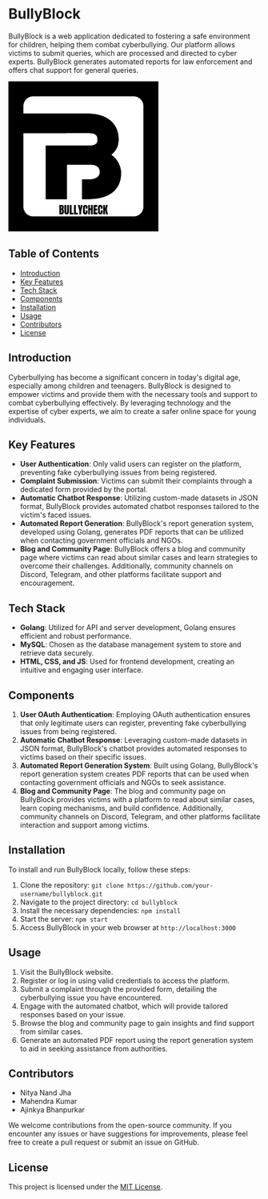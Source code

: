 # BullyBlock

BullyBlock is a web application dedicated to fostering a safe environment for children, helping them combat cyberbullying. Our platform allows victims to submit queries, which are processed and directed to cyber experts. BullyBlock generates automated reports for law enforcement and offers chat support for general queries.

<img src="https://github.com/Shunux-Stuxnet/BullyBlock/blob/main/Report/images/BullyCheck.png" width="300" alt="BullyBlock Logo">

## Table of Contents

- [Introduction](#introduction)
- [Key Features](#key-features)
- [Tech Stack](#tech-stack)
- [Components](#components)
- [Installation](#installation)
- [Usage](#usage)
- [Contributors](#contributors)
- [License](#license)

## Introduction

Cyberbullying has become a significant concern in today's digital age, especially among children and teenagers. BullyBlock is designed to empower victims and provide them with the necessary tools and support to combat cyberbullying effectively. By leveraging technology and the expertise of cyber experts, we aim to create a safer online space for young individuals.

## Key Features

- **User Authentication**: Only valid users can register on the platform, preventing fake cyberbullying issues from being registered.
- **Complaint Submission**: Victims can submit their complaints through a dedicated form provided by the portal.
- **Automatic Chatbot Response**: Utilizing custom-made datasets in JSON format, BullyBlock provides automated chatbot responses tailored to the victim's faced issues.
- **Automated Report Generation**: BullyBlock's report generation system, developed using Golang, generates PDF reports that can be utilized when contacting government officials and NGOs.
- **Blog and Community Page**: BullyBlock offers a blog and community page where victims can read about similar cases and learn strategies to overcome their challenges. Additionally, community channels on Discord, Telegram, and other platforms facilitate support and encouragement.

## Tech Stack

- **Golang**: Utilized for API and server development, Golang ensures efficient and robust performance.
- **MySQL**: Chosen as the database management system to store and retrieve data securely.
- **HTML, CSS, and JS**: Used for frontend development, creating an intuitive and engaging user interface.

## Components

1. **User OAuth Authentication**: Employing OAuth authentication ensures that only legitimate users can register, preventing fake cyberbullying issues from being registered.
2. **Automatic Chatbot Response**: Leveraging custom-made datasets in JSON format, BullyBlock's chatbot provides automated responses to victims based on their specific issues.
3. **Automated Report Generation System**: Built using Golang, BullyBlock's report generation system creates PDF reports that can be used when contacting government officials and NGOs to seek assistance.
4. **Blog and Community Page**: The blog and community page on BullyBlock provides victims with a platform to read about similar cases, learn coping mechanisms, and build confidence. Additionally, community channels on Discord, Telegram, and other platforms facilitate interaction and support among victims.

## Installation

To install and run BullyBlock locally, follow these steps:

1. Clone the repository: `git clone https://github.com/your-username/bullyblock.git`
2. Navigate to the project directory: `cd bullyblock`
3. Install the necessary dependencies: `npm install`
4. Start the server: `npm start`
5. Access BullyBlock in your web browser at `http://localhost:3000`

## Usage

1. Visit the BullyBlock website.
2. Register or log in using valid credentials to access the platform.
3. Submit a complaint through the provided form, detailing the cyberbullying issue you have encountered.
4. Engage with the automated chatbot, which will provide tailored responses based on your issue.
5. Browse the blog and community page to gain insights and find support from similar cases.
6. Generate an automated PDF report using the report generation system to aid in seeking assistance from authorities.

## Contributors

- Nitya Nand Jha
- Mahendra Kumar
- Ajinkya Bhanpurkar

We welcome contributions from the open-source community. If you encounter any issues or have suggestions for improvements, please feel free to create a pull request or submit an issue on GitHub.

## License

This project is licensed under the [MIT License](LICENSE).
